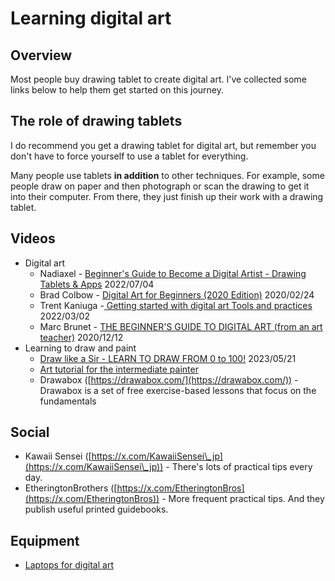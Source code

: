 # Learning digital art

## Overview

Most people buy drawing tablet to create digital art. I've collected some links below to help them get started on this journey.

## The role of drawing tablets

I do recommend you get a drawing tablet for digital art, but remember you don't have to force yourself to use a tablet for everything.

Many people use tablets **in addition** to other techniques. For example, some people draw on paper and then photograph or scan the drawing to get it into their computer. From there, they just finish up their work with a drawing tablet.&#x20;

## Videos

* Digital art
  * Nadiaxel - [Beginner's Guide to Become a Digital Artist - Drawing Tablets & Apps](https://youtu.be/bzeXcn6Amwo) 2022/07/04
  * Brad Colbow - [Digital Art for Beginners (2020 Edition)](https://youtu.be/0RmGV5wALG0) 2020/02/24
  * Trent Kaniuga -[ Getting started with digital art Tools and practices](https://youtu.be/8OsiACxQwvM) 2022/03/02
  * Marc Brunet - [THE BEGINNER'S GUIDE TO DIGITAL ART (from an art teacher)](https://youtu.be/O40KGoCmpNA) 2020/12/12
* Learning to draw and paint
  * [Draw like a Sir - LEARN TO DRAW FROM 0 to 100!](https://www.youtube.com/watch?v=1jjmOF1hQqI) 2023/05/21
  * [Art tutorial for the intermediate painter](http://androidarts.com/art\_tut.htm)
  * Drawabox ([https://drawabox.com/](https://drawabox.com/)) - Drawabox is a set of free exercise-based lessons that focus on the fundamentals&#x20;

## Social

* Kawaii Sensei ([https://x.com/KawaiiSensei\_jp](https://x.com/KawaiiSensei\_jp)) - There's lots of practical tips every day.
* EtheringtonBrothers ([https://x.com/EtheringtonBros](https://x.com/EtheringtonBros)) - More frequent practical tips. And they publish useful printed guidebooks.

## Equipment

* [Laptops for digital art](../guides/laptops-for-digital-art.md) &#x20;
